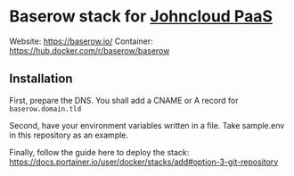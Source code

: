 # Baserow stack for [Johncloud PaaS](https://github.com/johncloud-paas)

Website: https://baserow.io/
Container: https://hub.docker.com/r/baserow/baserow

## Installation

First, prepare the DNS. You shall add a CNAME or A record for `baserow.domain.tld`

Second, have your environment variables written in a file. Take sample.env in this repository as an example.

Finally, follow the guide here to deploy the stack: https://docs.portainer.io/user/docker/stacks/add#option-3-git-repository
